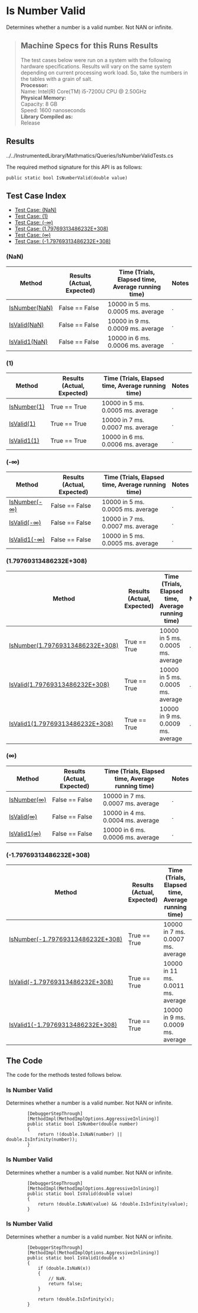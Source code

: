 # Is Number Valid

Determines whether a number is a valid number. Not NAN or infinite.

> ## Machine Specs for this Runs Results
> The test cases below were run on a system with the following hardware specifications. Results will vary on the same system depending on current processing work load. So, take the numbers in the tables with a grain of salt.  
> **Processor:**  
> Name: Intel(R) Core(TM) i5-7200U CPU @ 2.50GHz  
  > **Physical Memory:**  
> Capacity: 8 GB  
> Speed: 1600 nanoseconds  
  > **Library Compiled as:**  
> Release  

## Results

../../InstrumentedLibrary/Mathmatics/Queries/IsNumberValidTests.cs

The required method signature for this API is as follows:

```CSharp
public static bool IsNumberValid(double value)
```

## Test Case Index

- [Test Case: (NaN)](#NaN)
- [Test Case: (1)](#1)
- [Test Case: (-∞)](#-∞)
- [Test Case: (1.79769313486232E+308)](#1.79769313486232E+308)
- [Test Case: (∞)](#∞)
- [Test Case: (-1.79769313486232E+308)](#-1.79769313486232E+308)

### (NaN)

| Method | Results (Actual, Expected) | Time (Trials, Elapsed time, Average running time) | Notes |
|---|---|---|---|
| [IsNumber(NaN)](#Is-Number-Valid) | False == False | 10000 in 5 ms. 0.0005 ms. average | . |
| [IsValid(NaN)](#Is-Number-Valid) | False == False | 10000 in 9 ms. 0.0009 ms. average | . |
| [IsValid1(NaN)](#Is-Number-Valid) | False == False | 10000 in 6 ms. 0.0006 ms. average | . |

### (1)

| Method | Results (Actual, Expected) | Time (Trials, Elapsed time, Average running time) | Notes |
|---|---|---|---|
| [IsNumber(1)](#Is-Number-Valid) | True == True | 10000 in 5 ms. 0.0005 ms. average | . |
| [IsValid(1)](#Is-Number-Valid) | True == True | 10000 in 7 ms. 0.0007 ms. average | . |
| [IsValid1(1)](#Is-Number-Valid) | True == True | 10000 in 6 ms. 0.0006 ms. average | . |

### (-∞)

| Method | Results (Actual, Expected) | Time (Trials, Elapsed time, Average running time) | Notes |
|---|---|---|---|
| [IsNumber(-∞)](#Is-Number-Valid) | False == False | 10000 in 5 ms. 0.0005 ms. average | . |
| [IsValid(-∞)](#Is-Number-Valid) | False == False | 10000 in 7 ms. 0.0007 ms. average | . |
| [IsValid1(-∞)](#Is-Number-Valid) | False == False | 10000 in 5 ms. 0.0005 ms. average | . |

### (1.79769313486232E+308)

| Method | Results (Actual, Expected) | Time (Trials, Elapsed time, Average running time) | Notes |
|---|---|---|---|
| [IsNumber(1.79769313486232E+308)](#Is-Number-Valid) | True == True | 10000 in 5 ms. 0.0005 ms. average | . |
| [IsValid(1.79769313486232E+308)](#Is-Number-Valid) | True == True | 10000 in 5 ms. 0.0005 ms. average | . |
| [IsValid1(1.79769313486232E+308)](#Is-Number-Valid) | True == True | 10000 in 9 ms. 0.0009 ms. average | . |

### (∞)

| Method | Results (Actual, Expected) | Time (Trials, Elapsed time, Average running time) | Notes |
|---|---|---|---|
| [IsNumber(∞)](#Is-Number-Valid) | False == False | 10000 in 7 ms. 0.0007 ms. average | . |
| [IsValid(∞)](#Is-Number-Valid) | False == False | 10000 in 4 ms. 0.0004 ms. average | . |
| [IsValid1(∞)](#Is-Number-Valid) | False == False | 10000 in 6 ms. 0.0006 ms. average | . |

### (-1.79769313486232E+308)

| Method | Results (Actual, Expected) | Time (Trials, Elapsed time, Average running time) | Notes |
|---|---|---|---|
| [IsNumber(-1.79769313486232E+308)](#Is-Number-Valid) | True == True | 10000 in 7 ms. 0.0007 ms. average | . |
| [IsValid(-1.79769313486232E+308)](#Is-Number-Valid) | True == True | 10000 in 11 ms. 0.0011 ms. average | . |
| [IsValid1(-1.79769313486232E+308)](#Is-Number-Valid) | True == True | 10000 in 9 ms. 0.0009 ms. average | . |

## The Code

The code for the methods tested follows below.

### Is Number Valid

Determines whether a number is a valid number. Not NAN or infinite.  

```CSharp
        [DebuggerStepThrough]
        [MethodImpl(MethodImplOptions.AggressiveInlining)]
        public static bool IsNumber(double number)
        {
            return !(double.IsNaN(number) || double.IsInfinity(number));
        }
```

### Is Number Valid

Determines whether a number is a valid number. Not NAN or infinite.  

```CSharp
        [DebuggerStepThrough]
        [MethodImpl(MethodImplOptions.AggressiveInlining)]
        public static bool IsValid(double value)
        {
            return !double.IsNaN(value) && !double.IsInfinity(value);
        }
```

### Is Number Valid

Determines whether a number is a valid number. Not NAN or infinite.  

```CSharp
        [DebuggerStepThrough]
        [MethodImpl(MethodImplOptions.AggressiveInlining)]
        public static bool IsValid1(double x)
        {
            if (double.IsNaN(x))
            {
                // NaN.
                return false;
            }

            return !double.IsInfinity(x);
        }
```

